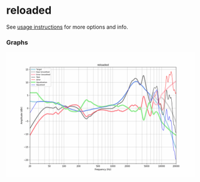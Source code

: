 # reloaded
See [usage instructions](https://github.com/jaakkopasanen/AutoEq#usage) for more options and info.

### Graphs
![](./reloaded.png)